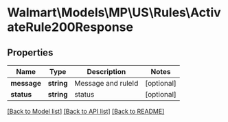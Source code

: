 # Walmart\Models\MP\US\Rules\ActivateRule200Response

## Properties

Name | Type | Description | Notes
------------ | ------------- | ------------- | -------------
**message** | **string** | Message and ruleId | [optional]
**status** | **string** | status | [optional]


[[Back to Model list]](./) [[Back to API list]](../../../../../README.md#supported-apis) [[Back to README]](../../../../../README.md)
